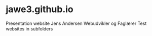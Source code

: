 # jawe3.github.io
Presentation website
Jens Andersen Webudvikler og Faglærer
Test websites in subfolders
